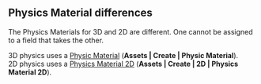 ## Physics Material differences

The Physics Materials for 3D and 2D are different. One cannot be assigned to a field that takes the other.  

3D physics uses a [Physic Material](https://docs.unity3d.com/Manual/class-PhysicMaterial.html) (**Assets | Create | Physic Material**).  
2D physics uses a [Physics Material 2D](https://docs.unity3d.com/Manual/class-PhysicsMaterial2D.html) (**Assets | Create | 2D | Physics Material 2D**).